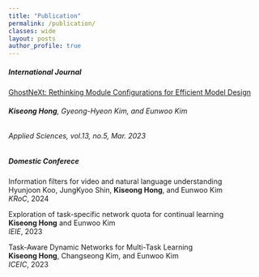 ```yaml
---
title: "Publication"
permalink: /publication/
classes: wide
layout: posts
author_profile: true
---
```



##### International Journal
[GhostNeXt: Rethinking Module Configurations for Efficient Model Design](https://www.mdpi.com/2076-3417/13/5/3301)
###### **Kiseong Hong**, Gyeong-Hyeon Kim, and Eunwoo Kim
###### *Applied Sciences*, vol.13, no.5, Mar. 2023

##### Domestic Conferece
Information filters for video and natural language understanding<br>
Hyunjoon Koo, JungKyoo Shin, **Kiseong Hong**, and Eunwoo Kim<br>
*KRoC*, 2024

Exploration of task-specific network quota for continual learning<br>
**Kiseong Hong** and Eunwoo Kim<br>
*IEIE*, 2023

Task-Aware Dynamic Networks for Multi-Task Learning<br>
**Kiseong Hong**, Changseong Kim, and Eunwoo Kim<br>
*ICEIC*, 2023
